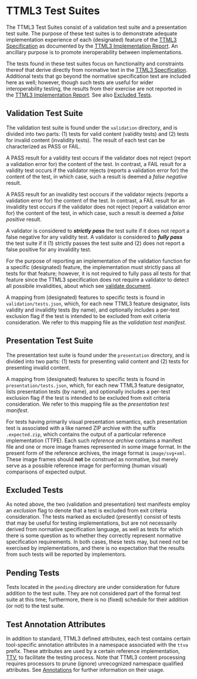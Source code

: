 # TTML3 Test Suites

The TTML3 Test Suites consist of a validation test suite and a presentation test suite. The purpose of these test suites is to demonstrate adequate implementation experience of each (designated) feature of the [TTML3 Specification](https://www.w3.org/TR/TTML3/) as documented by the [TTML3 Implementation Report](https://www.w3.org/wiki/TimedText/TTML3ImplementationReport). An ancillary purpose is to promote ineroperability between implementations.

The tests found in these test suites focus on functionality and constraints thereof that derive directly from normative text in the [TTML3 Specification](https://www.w3.org/TR/TTML3/). Additional tests that go beyond the normative specification text are included here as well; however, though such tests are useful for wider interoperability testing, the results from their exercise are not reported in the [TTML3 Implementation Report](https://www.w3.org/wiki/TimedText/TTML3ImplementationReport). See also [Excluded Tests](#excluded-tests).

## Validation Test Suite

The validation test suite is found under the `validation` directory, and is divided into two parts: (1) tests for valid content (validity tests) and (2) tests for invalid content (invalidity tests). The result of each test can be characterized as PASS or FAIL.

A PASS result for a validity test occurs if the validator does not reject (report a validation error for) the content of the test. In contrast, a FAIL result for a validity test occurs if the validator rejects (reports a validation error for) the content of the test, in which case, such a result is deemed a _false negative_ result.

A PASS result for an invalidity test occcurs if the validator rejects (reports a validation error for) the content of the test. In contrast, a FAIL result for an invalidity test occurs if the validator does not reject (report a validation error for) the content of the test, in which case, such a result is deemed a _false positive_ result.

A validator is considered to **_strictly pass_** the test suite if it does not report a false negative for any validity test. A validator is considered to **_fully pass_** the test suite if it (1) strictly passes the test suite and (2) does not report a false positive for any invalidity test.

For the purpose of reporting an implementation of the validation function for a specific (designated) feature, the implementation must strictly pass all tests for that feature; however, it is not required to fully pass all tests for that feature since the TTML3 specification does not require a validator to detect all possibile invalidities, about which see [validate document](https://www.w3.org/TR/TTML3/#semantics-procedure-validate-document).

A mapping from (designated) features to specific tests is found in `validation/tests.json`, which, for each new TTML3 feature designator, lists validity and invalidity tests (by name), and optionally includes a per-test exclusion flag if the test is intended to be excluded from exit criteria consideration. We refer to this mapping file as the *validation test manifest*.

## Presentation Test Suite

The presentation test suite is found under the `presentation` directory, and is divided into two parts: (1) tests for presenting valid content and (2) tests for presenting invalid content.

A mapping from (designated) features to specific tests is found in `presentation/tests.json`, which, for each new TTML3 feature designator, lists presentation tests (by name), and optionally includes a per-test exclusion flag if the test is intended to be excluded from exit criteria consideration. We refer to this mapping file as the *presentation test manifest*.

For tests having primarily visual presentation semantics, each presentation test is associated with a like named ZIP archive with the suffix `.expected.zip`, which contains the output of a particular reference implementation (TTPE). Each such _reference archive_ contains a manifest file and one or more image frames represented in some image format. In the present form of the reference archives, the image format is `image/svg+xml`. These image frames should **not** be construed as normative, but merely serve as a possible reference image for performing (human visual) comparisons of expected output.

## Excluded Tests

As noted above, the two (validation and presentation) test manifests employ an *exclusion* flag to denote that a test is excluded from exit criteria consideration. The tests marked as excluded (presently) consist of tests that may be useful for testing implementations, but are not necessarily derived from normative specification language, as well as tests for which there is some question as to whether they correctly represent normative specification requirements. In both cases, these tests may, but need not be exercised by implementations, and there is no expectation that the results from such tests will be reported by implementors.

## Pending Tests

Tests located in the `pending` directory are under consideration for future addition to the test suite. They are not considered part of the formal test suite at this time; furthermore, there is no (fixed) schedule for their addition (or not) to the test suite.

## Test Annotation Attributes

In addition to standard, TTML3 defined attributes, each test contains certain tool-specific annotation attributes in a namespace associated with the `ttva` prefix. These attributes are used by a certain reference implementation, [TTV](https://github.com/skynav/ttt/tree/master/ttt-ttv), to facilitate the testing process. Note that TTML3 content processing requires processors to prune (ignore) unrecognized namespace qualified attributes. See [Annotations](https://github.com/skynav/ttt/tree/master/ttt-ttv#annotations) for further information on their usage.
